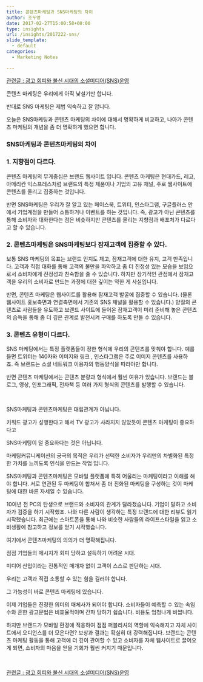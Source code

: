 ```yaml
---
title: 콘텐츠마케팅과 SNS마케팅의 차이
author: 조두영
date: 2017-02-27T15:00:58+00:00
type: insights
url: /insights/2017222-sns/
slide_template:
  - default
categories:
  - Marketing Notes

---
```

[관련글 : 광고 회피와 불신 시대의 소셜미디어(SNS)운영][1]

콘텐츠 마케팅은 우리에게 아직 낯설기만 합니다.

반대로 SNS 마케팅은 제법 익숙하고 잘 압니다.

오늘은 SNS마케팅과 콘텐츠 마케팅의 차이에 대해서 명확하게 비교하고, 나아가 콘텐츠 마케팅의 개념을 좀 더 명확하게 했으면 합니다.

### SNS마케팅과 콘텐츠마케팅의 차이

### 1. 지향점이 다르다.

콘텐츠 마케팅의 무게중심은 브랜드 웹사이트 입니다. 콘텐츠 마케팅은 현대카드, 레고, 아메리칸 익스프레스처럼 브랜드의 특정 제품이나 기업의 고유 채널, 주로 웹사이트에 콘텐츠를 올리고 집중하는 것입니다.

반면 SNS마케팅은 우리가 잘 알고 있는 페이스북, 트위터, 인스타그램, 구글플러스 안에서 기업계정을 만들어 소통하거나 이벤트를 하는 것입니다. 즉, 광고가 아닌 콘텐츠를 통해 소비자와 대화한다는 점은 비슷하지만 콘텐츠를 올리는 지향점과 배포처가 다르다고 할 수 있습니다.

### 2. 콘텐츠마케팅은 SNS마케팅보다 잠재고객에 집중할 수 있다.

보통 SNS 마케팅의 목표는 브랜드 인지도 제고, 잠재고객에 대한 유지, 고객 만족입니다. 고객과 직접 대화를 통해 고객의 불만을 파악하고 좀 더 진정성 있는 모습을 보임으로서 소비자에게 진정성과 친숙함을 줄 수 있습니다. 하지만 장기적인 관점에서 잠재고객을 우리의 소비자로 만드는 과정에 대한 깊이는 약한 게 사실입니다.

반면, 콘텐츠 마케팅은 웹사이트를 활용해 잠재고객 발굴에 집중할 수 있습니다. (물론 웹사이트 홍보측면과 연결측면에서 기존의 SNS 채널을 활용할 수 있습니다.) 양질의 콘텐츠로 사람들을 유도하고 브랜드 사이트에 들어온 잠재고객이 미리 준비해 놓은 콘텐츠의 습득을 통해 좀 더 깊은 관계로 발전시켜 구매를 하도록 만들 수 있습니다.

### 3. 콘텐츠 유형이 다르다.

SNS 마케팅에서는 특정 플랫폼들이 정한 형식에 우리의 콘텐츠를 맞춰야 합니다. 예를 들면 트위터는 140자와 이미지와 링크 , 인스타그램은 주로 이미지 콘텐츠를 사용하죠. 즉 브랜드는 소셜 네트워크 이용자의 행동양식을 따라야만 합니다.

반면 콘텐츠 마케팅에서는 콘텐츠 분량과 형식에서 훨씬 여유가 있습니다. 브랜드는 블로그, 영상, 인포그래픽, 전자책 등 여러 가지 형식의 콘텐츠를 발행할 수 있습니다.

&nbsp;

SNS마케팅과 콘텐츠마케팅은 대립관계가 아닙니다.

키워드 광고가 성행한다고 해서 TV 광고가 사라지지 않았듯이 콘텐츠 마케팅이 중요하다고
  
SNS마케팅이 덜 중요하다는 것은 아닙니다.

마케팅커뮤니케이션의 궁극의 목적은 우리가 선택한 소비자가 우리만의 차별화된 특정한 가치를 느끼도록 인식을 만드는 작업 입니다.

SNS마케팅과 콘텐츠마케팅은 모바일 플랫폼에 특히 어울리는 마케팅이라고 이해를 해야 합니다. 서로 연관된 두 마케팅이 합쳐서 좀 더 진화된 마케팅을 구성하는 것이 마케팅에 대한 바른 자세일 수 있습니다.

10여년 전 PC의 탄생으로 브랜드와 소비자의 관계가 달라졌습니다. 기업이 말하고 소비자가 검증을 하기 시작했죠. 나와 다른 사람이 생각하는 특정 브랜드에 대한 리뷰도 읽기 시작했습니다. 최근에는 스마트폰을 통해 나와 비슷한 사람들의 라이프스타일을 읽고 소비생활에 참고하고 정보를 얻기 시작했습니다.

여기에서 콘텐츠마케팅의 의의가 더 명확해집니다.

점점 기업들의 메시지가 회피 당하고 설득하기 어려운 시대.
  
미디어 산업이라는 전통적인 매개자 없이 고객이 스스로 판단하는 시대.

우리는 고객과 직접 소통할 수 있는 힘을 길러야 합니다.
  
그 가능성이 바로 콘텐츠 마케팅에 있습니다.

이제 기업들은 진정한 의미의 매체사가 되어야 합니다. 소비자들이 예측할 수 있는 속임수와 흔한 광고문법은 비효율적이며 간파 당하기 쉽습니다. 비용도 엄청나게 비쌉니다.

하지만 브랜드가 모바일 환경에 적응하여 점점 퍼블리셔의 역할에 익숙해지고 자체 사이트에서 오디언스를 더 모은다면? 보상과 결과는 확실히 더 강력해집니다. 브랜드는 콘텐츠 마케팅 활동을 통해 고객에 더 깊이 관여할 수 있고 소비자를 자체 웹사이트로 끌어오게 되면, 소비자의 마음을 얻을 기회가 훨씬 커지기 때문입니다.

&nbsp;

[관련글 : 광고 회피와 불신 시대의 소셜미디어(SNS)운영][1]

 [1]: /insights/광고-회피-불신-시대-소셜-미디어-sns-운영/